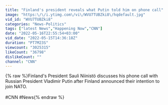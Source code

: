 ```yaml
---
title: "Finland's president reveals what Putin told him on phone call"
image: "https:\/\/i.ytimg.com\/vi\/WVU7TUBZki8\/hqdefault.jpg"
vid_id: "WVU7TUBZki8"
categories: "News-Politics"
tags: ["latest News","Happening Now","CNN"]
date: "2022-05-16T22:55:54+03:00"
vid_date: "2022-05-15T14:36:18Z"
duration: "PT7M23S"
viewcount: "3025315"
likeCount: "36798"
dislikeCount: ""
channel: "CNN"
---
```

{% raw %}Finland's President Sauli Niinistö discusses his phone call with Russian President Vladimir Putin after Finland announced their intention to join NATO.<br /><br />#CNN #News{% endraw %}
